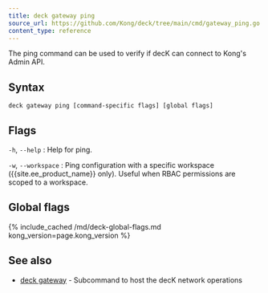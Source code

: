 ```yaml
---
title: deck gateway ping
source_url: https://github.com/Kong/deck/tree/main/cmd/gateway_ping.go
content_type: reference
---
```


The ping command can be used to verify if decK
can connect to Kong's Admin API.

## Syntax

```
deck gateway ping [command-specific flags] [global flags]
```

## Flags

`-h`, `--help`
:  Help for ping.

`-w`, `--workspace`
:  Ping configuration with a specific workspace ({{site.ee_product_name}} only).
Useful when RBAC permissions are scoped to a workspace.


## Global flags

{% include_cached /md/deck-global-flags.md kong_version=page.kong_version %}

## See also

* [deck gateway](/deck/{{page.kong_version}}/reference/deck_gateway)	 - Subcommand to host the decK network operations

